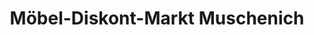---
title: "Möbel-Diskont-Markt Muschenich"
url: /wuerselen/moebel-diskont-markt-muschenich-schumanstrasse/
shop: Möbel
---
